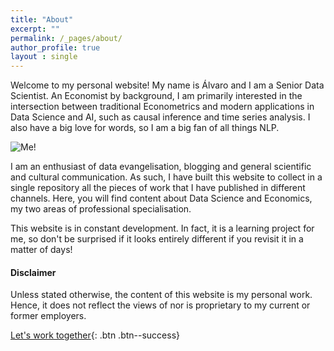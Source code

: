 ```yaml
---
title: "About"
excerpt: ""
permalink: /_pages/about/
author_profile: true
layout : single
---
```



Welcome to my personal website! My name is Álvaro and I am a Senior Data Scientist. An Economist by background, I am primarily interested in the intersection between traditional Econometrics and modern applications in Data Science and AI, such as causal inference and time series analysis. I also have a big love for words, so I am a big fan of all things NLP. 

<img src="https://alvarocorrales.github.io/assets/images/alvaro.jpeg" alt="Me!" style="display: block; margin: 0 auto;"> 
<!-- width="200" height="200" -->


I am an enthusiast of data evangelisation, blogging and general scientific and cultural communication. As such, I have built this website to collect in a single repository all the pieces of work that I have published in different channels. Here, you will find content about Data Science and Economics, my two areas of professional specialisation. 

This website is in constant development. In fact, it is a learning project for me, so don't be surprised if it looks entirely different if you revisit it in a matter of days! 

#### Disclaimer
Unless stated otherwise, the content of this website is my personal work. Hence, it does not reflect the views of nor is proprietary to my current or former employers. 
<!-- 
*Wondering about the windmills in the header image? This photo was taken in Consuegra, very close to my hometown, [Madridejos](https://www.google.com/maps/place/45710+Madridejos,+Toledo,+Spain/@39.4714388,-3.5501253,4472m/data=!3m2!1e3!4b1!4m5!3m4!1s0xd6990fcfb5a6c5d:0xb035db616bb6aa52!8m2!3d39.4717383!4d-3.5332049), in the Castilla-La Mancha region in Spain. (Photo credit: Wei Huang in Unsplash.)* -->

[Let's work together](mailto:aldcorrales@outlook.com){: .btn .btn--success}